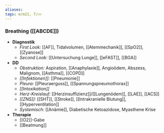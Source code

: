 ```yaml
---
aliases: 
tags: m/m21, f/💤
---
```

### Breathing ([[ABCDE]])
- **Diagnostik**
	- *First Look:* [[AF]], Tidalvolumen, [[Atemmechanik]], [[SpO2]], [[Zyanose]]
	- *Second Look:* [[Untersuchung Lunge]], [[eFAST]], [[BGA]]
- **DD**
	- *Obstruktion:* Aspiration, [[Anaphylaxie]], Angioödem, Abszess, Malignom, [[Asthma]], [[COPD]]
	- *[[Infektionen]]:* [[Pneumonie]]
	- *Pleura:* [[Pleuraerguss]], [[Spannungspneumothorax]]
	- *[[Intoxikation]]* 
	- *Herz-Kreislauf:* [[Herzinsuffizienz]]/[[Lungenödem]], [[LAE]], [[ACS]]
	- *[[ZNS]]:* [[SHT]], [[Stroke]], [[Intrakranielle Blutung]], [[Hyperventilation]]
	- *Systemisch:* [[Anämie]], Diabetische Ketoazidose, Myasthene Krise
- **Therapie**
	- [[O2]]-Gabe
	- [[Beatmung]]